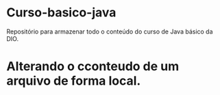 # Curso-basico-java
Repositório para armazenar todo o conteúdo do curso de Java básico da DIO. 
# Alterando o cconteudo de um arquivo de forma local.


